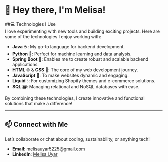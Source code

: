 # 👋 Hey there, I'm Melisa!  

##💻 Technologies I Use  
I love experimenting with new tools and building exciting projects. Here are some of the technologies I enjoy working with:  

- **Java** ☕: My go-to language for backend development.  
- **Python** 🐍: Perfect for machine learning and data analysis.  
- **Spring Boot** 🌱: Enables me to create robust and scalable backend applications.  
- **HTML** 🌐 & **CSS** 🎨: The core of my web development journey.  
- **JavaScript** 🌟: To make websites dynamic and engaging.  
- **Liquid** 💧: For customizing Shopify themes and e-commerce solutions.  
- **SQL** 🗃️: Managing relational and NoSQL databases with ease.  

By combining these technologies, I create innovative and functional solutions that make a difference!  

---

## 📫 Connect with Me  
Let’s collaborate or chat about coding, sustainability, or anything tech!  

- **Email**: [melisauyar5225@gmail.com](mailto:melisauyar5225@gmail.com)  
- **LinkedIn**: [Melisa Uyar](https://www.linkedin.com/in/melisa-uyar-78653a200/)  

<!--
**melisau/melisau** is a ✨ _special_ ✨ repository because its `README.md` (this file) appears on your GitHub profile.

Here are some ideas to get you started:

- 🔭 I’m currently working on ...
- 🌱 I’m currently learning ...
- 👯 I’m looking to collaborate on ...
- 🤔 I’m looking for help with ...
- 💬 Ask me about ...
- 📫 How to reach me: ...
- 😄 Pronouns: ...
- ⚡ Fun fact: ...
-->
